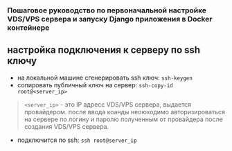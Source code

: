 ### Пошаговое руководство по первоначальной настройке VDS/VPS сервера и запуску Django приложения в Docker контейнере ###

## настройка подключения к серверу по ssh ключу ##
* на локальной машине сгенерировать ssh ключ: ```ssh-keygen```
* cопировать публичный ключ на сервер: ```ssh-copy-id root@<server_ip>```
> ```<server_ip>``` - это IP адресс VDS/VPS сервера, выдается провайдером.
> после ввода коанды неоюходимо авторизироваться на сервере по логину и паролю полученным от провайдера после создания VDS/VPS сервера.
* подключится по ssh: ```ssh root@server_ip```
